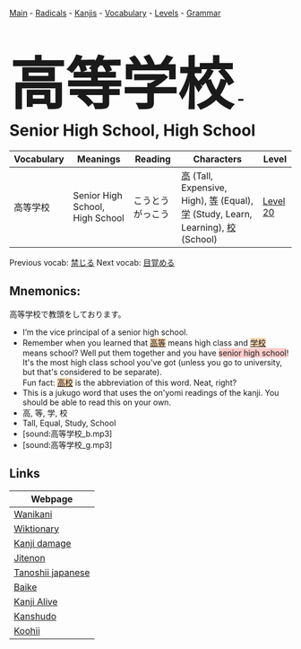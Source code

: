 <style> bigfont {font-size: 100px}</style>
[Main](../README.md) -
[Radicals](../radicals.md) -
[Kanjis](../kanjis.md) -
[Vocabulary](../vocabulary.md) -
[Levels](../levels.md) -
[Grammar](../grammar.md)
# <bigfont> 高等学校</bigfont> - Senior High School, High School 

| Vocabulary | Meanings | Reading | Characters | Level |
| --- | --- | --- | --- | --- |
| 高等学校 | Senior High School, High School | こうとうがっこう |  [高](../kanjis/高.md) (Tall, Expensive, High), [等](../kanjis/等.md) (Equal), [学](../kanjis/学.md) (Study, Learn, Learning), [校](../kanjis/校.md) (School) | [Level 20](../levels/wk_level20.md) |

Previous vocab: [禁じる](禁じる.md) Next vocab: [目覚める](目覚める.md) 

## Mnemonics:
高等学校で教頭をしております。
* I’m the vice principal of a senior high school.
* Remember when you learned that <span style="background-color:#fed8b1"> [高等](https://jisho.org/search/高等)</span> means high class and <span style="background-color:#fed8b1"> [学校](https://jisho.org/search/学校)</span> means school? Well put them together and you have <span style="background-color:#ffcccb"> senior high school</span>! It's the most high class school you've got (unless you go to university, but that's considered to be separate). <br />Fun fact: <span style="background-color:#fed8b1"> [高校](https://jisho.org/search/高校)</span> is the abbreviation of this word. Neat, right?
* This is a jukugo word that uses the on'yomi readings of the kanji. You should be able to read this on your own.
* 高, 等, 学, 校
* Tall, Equal, Study, School
* [sound:高等学校_b.mp3]
* [sound:高等学校_g.mp3]


## Links 

| Webpage |
| --- |
| [Wanikani          ](https://www.wanikani.com/kanji/高等学校) |
| [Wiktionary        ](https://en.wiktionary.org/wiki/高等学校) |
| [Kanji damage      ](http://www.kanjidamage.com/kanji/search?utf8=✓&q=高等学校) |
| [Jitenon           ](https://jitenon.com/kanji/高等学校) |
| [Tanoshii japanese ](https://www.tanoshiijapanese.com/dictionary/kanji.cfm?k=高等学校) |
| [Baike             ](https://baike.baidu.com/item/高等学校) |
| [Kanji Alive       ](https://app.kanjialive.com/高等学校) |
| [Kanshudo          ](https://www.kanshudo.com/searchmn?q=高等学校) |
| [Koohii            ](https://kanji.koohii.com/study/kanji/高等学校) |
